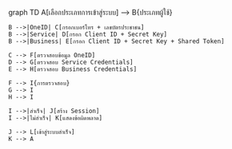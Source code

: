 graph TD
    A[เลือกประเภทการเข้าสู่ระบบ] --> B{ประเภทผู้ใช้}
    
    B -->|OneID| C[กรอกเบอร์โทร + เลขบัตรประชาชน]
    B -->|Service| D[กรอก Client ID + Secret Key]
    B -->|Business| E[กรอก Client ID + Secret Key + Shared Token]
    
    C --> F[ตรวจสอบข้อมูล OneID]
    D --> G[ตรวจสอบ Service Credentials]
    E --> H[ตรวจสอบ Business Credentials]
    
    F --> I{การตรวจสอบ}
    G --> I
    H --> I
    
    I -->|สำเร็จ| J[สร้าง Session]
    I -->|ไม่สำเร็จ| K[แสดงข้อผิดพลาด]
    
    J --> L[เข้าสู่ระบบสำเร็จ]
    K --> A